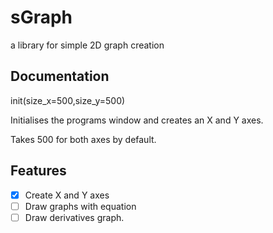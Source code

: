 # sGraph
a library for simple 2D graph creation

## Documentation
init(size_x=500,size_y=500)

Initialises the programs window and creates an X and Y axes.

Takes 500 for both axes by default.

## Features
- [x] Create X and Y axes
- [ ] Draw graphs with equation
- [ ] Draw derivatives graph.
